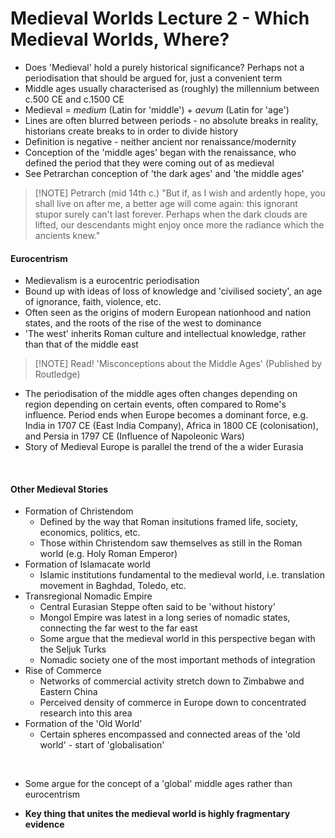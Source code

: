 # Medieval Worlds Lecture 2 - Which Medieval Worlds, Where?


- Does 'Medieval' hold a purely historical significance? Perhaps not a periodisation that should be argued for, just a convenient term
- Middle ages usually characterised as (roughly) the millennium between c.500 CE and c.1500 CE
- Medieval = *medium* (Latin for 'middle') + *aevum* (Latin for 'age')
- Lines are often blurred between periods - no absolute breaks in reality, historians create breaks to in order to divide history
- Definition is negative - neither ancient nor renaissance/modernity
- Conception of the 'middle ages' began with the renaissance, who defined the period that they were coming out of as medieval
- See Petrarchan conception of 'the dark ages' and 'the middle ages'

> [!NOTE] Petrarch (mid 14th c.)
> "But if, as I wish and ardently hope, you shall live on after me, a better age will come again: this ignorant stupor surely can't last forever. Perhaps when the dark clouds are lifted, our descendants might enjoy once more the radiance which the ancients knew."


#### Eurocentrism

- Medievalism is a eurocentric periodisation
- Bound up with ideas of loss of knowledge and 'civilised society', an age of ignorance, faith, violence, etc.
- Often seen as the origins of modern European nationhood and nation states, and the roots of the rise of the west to dominance
- 'The west' inherits Roman culture and intellectual knowledge, rather than that of the middle east


> [!NOTE] Read!
> 'Misconceptions about the Middle Ages' (Published by Routledge)

- The periodisation of the middle ages often changes depending on region depending on certain events, often compared to Rome's influence. Period ends when Europe becomes a dominant force, e.g. India in 1707 CE (East India Company), Africa in 1800 CE (colonisation), and Persia in 1797 CE (Influence of Napoleonic Wars)
- Story of Medieval Europe is parallel the trend of the a wider Eurasia

</br>

#### Other Medieval Stories

- Formation of Christendom
	- Defined by the way that Roman insitutions framed life, society, economics, politics, etc.
	- Those within Christendom saw themselves as still in the Roman world (e.g. Holy Roman Emperor)
- Formation of Islamacate world
	- Islamic institutions fundamental to the medieval world, i.e. translation movement in Baghdad, Toledo, etc.
- Transregional Nomadic Empire
	- Central Eurasian Steppe often said to be 'without history'
	- Mongol Empire was latest in a long series of nomadic states, connecting the far west to the far east
	- Some argue that the medieval world in this perspective began with the Seljuk Turks
	- Nomadic society one of the most important methods of integration
- Rise of Commerce
	- Networks of commercial activity stretch down to Zimbabwe and Eastern China
	- Perceived density of commerce in Europe down to concentrated research into this area
- Formation of the 'Old World'
	- Certain spheres encompassed and connected areas of the 'old world' - start of 'globalisation'

</br>

- Some argue for the concept of a 'global' middle ages rather than eurocentrism

- **Key thing that unites the medieval world is highly fragmentary evidence**

